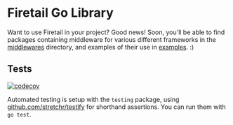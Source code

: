 # Firetail Go Library

Want to use Firetail in your project? Good news! Soon, you'll be able to find packages containing middleware for various different frameworks in the [middlewares](./middlewares) directory, and examples of their use in [examples](./examples). :)



## Tests

[![codecov](https://codecov.io/gh/FireTail-io/firetail-go-lib/branch/main/graph/badge.svg?token=QZX8OSE964)](https://codecov.io/gh/FireTail-io/firetail-go-lib)

Automated testing is setup with the `testing` package, using [github.com/stretchr/testify](https://pkg.go.dev/github.com/stretchr/testify) for shorthand assertions. You can run them with `go test`.
